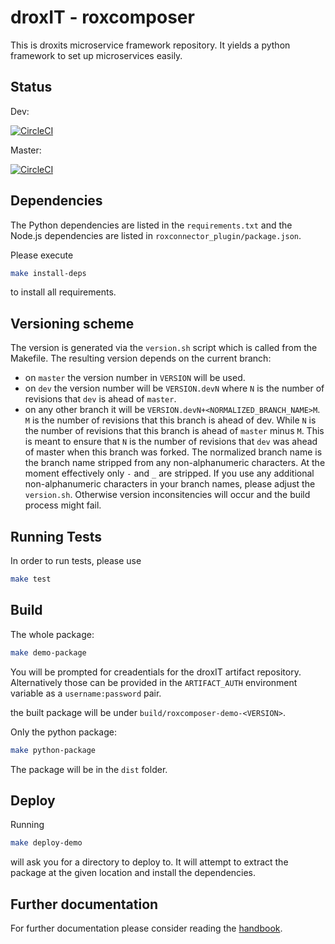 # droxIT - roxcomposer

This is droxits microservice framework repository. It yields a python framework to set up microservices easily.

## Status

Dev:

[![CircleCI](https://circleci.com/gh/droxit/roxcomposer/tree/dev.svg?style=svg&circle-token=8abde3cd460a4a044d7c3de054e757853e03a6c3)](https://circleci.com/gh/droxit/roxcomposer/tree/dev)

Master:

[![CircleCI](https://circleci.com/gh/droxit/roxcomposer/tree/master.svg?style=svg&circle-token=8abde3cd460a4a044d7c3de054e757853e03a6c3)](https://circleci.com/gh/droxit/roxcomposer/tree/master)

## Dependencies

The Python dependencies are listed in the `requirements.txt` and the Node.js dependencies are listed in `roxconnector_plugin/package.json`.

Please execute 

```bash
make install-deps
```

to install all requirements.


## Versioning scheme

The version is generated via the `version.sh` script which is called from the Makefile. The resulting version depends on the current branch:  

* on `master` the version number in `VERSION` will be used.
* on `dev` the version number will be `VERSION.devN` where `N` is the number of revisions that `dev` is ahead of `master`.
* on any other branch it will be `VERSION.devN+<NORMALIZED_BRANCH_NAME>M`. `M` is the number of revisions that this branch is ahead of dev. While `N` is the number of revisions that this branch is ahead of `master` minus `M`. This is meant to ensure that `N` is the number of revisions that `dev` was ahead of master when this branch was forked. The normalized branch name is the branch name stripped from any non-alphanumeric characters. At the moment effectively only `-` and `_` are stripped. If you use any additional non-alphanumeric characters in your branch names, please adjust the `version.sh`. Otherwise version inconsitencies will occur and the build process might fail.

## Running Tests

In order to run tests, please use

```bash
make test
```

## Build

The whole package:

```bash
make demo-package
```

You will be prompted for creadentials for the droxIT artifact repository. Alternatively those can be provided in the `ARTIFACT_AUTH` environment variable as a `username:password` pair.

the built package will be under `build/roxcomposer-demo-<VERSION>`.

Only the python package:

```bash
make python-package
```

The package will be in the `dist` folder.

## Deploy

Running

```bash
make deploy-demo
```

will ask you for a directory to deploy to. It will attempt to extract the package at the given location and install the dependencies.

## Further documentation

For further documentation please consider reading the [handbook](doc/handbook.md).

